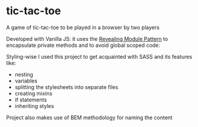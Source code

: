 # tic-tac-toe
A game of tic-tac-toe to be played in a browser by two players

Developed with Vanilla JS: it uses the [Revealing Module Pattern](https://addyosmani.com/resources/essentialjsdesignpatterns/book/#revealingmodulepatternjavascript "Andy Osmani's Book") to encapsulate private methods and to avoid global scoped code:


Styling-wise I used this project to get acquainted with SASS and its features like:
- nesting
- variables
- splitting the stylesheets into separate files
- creating mixins
- if statements
- inheriting styles

Project also makes use of BEM methodology for naming the content
